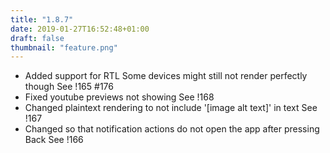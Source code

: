 ```yaml
---
title: "1.8.7"
date: 2019-01-27T16:52:48+01:00
draft: false
thumbnail: "feature.png"
---
```


*   Added support for RTL
    Some devices might still not render perfectly though
    See !165 #176
*   Fixed youtube previews not showing
    See !168
*   Changed plaintext rendering to not include '[image alt text]' in text
    See !167
*   Changed so that notification actions do not open the app after pressing Back
    See !166

